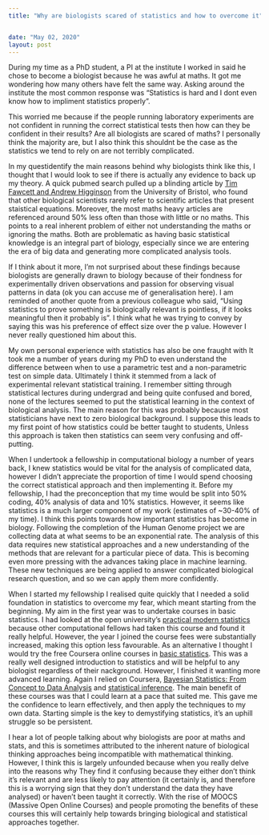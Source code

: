 ```yaml
---
title: "Why are biologists scared of statistics and how to overcome it"


date: "May 02, 2020"
layout: post
---
```


<script src="{{ site.url }}{{ site.baseurl }}/knitr_files/Statistics_files/header-attrs-2.1/header-attrs.js"></script>

<section class="main-content">
<p></p>
<p>During my time as a PhD student, a PI at the institute I worked in said he chose to become a biologist because he was awful at maths. It got me wondering how many others have felt the same way. Asking around the institute the most common response was “Statistics is hard and I dont even know how to impliment statistics properly”.</p>
<p>This worried me because if the people running laboratory experiments are not confident in running the correct statistical tests then how can they be confident in their results? Are all biologists are scared of maths? I personally think the majority are, but I also think this shouldnt be the case as the statistics we tend to rely on are not terribly complicated.</p>
<p>In my questidentify the main reasons behind why biologists think like this, I thought that I would look to see if there is actually any evidence to back up my theory. A quick pubmed search pulled up a blinding article by <a href="http://www.pnas.org/content/109/29/11735.abstract">Tim Fawcett and Andrew Higginson</a> from the University of Bristol, who found that other biological scientists rarely refer to scientific articles that present staistical equations. Moreover, the most maths heavy articles are referenced around 50% less often than those with little or no maths. This points to a real inherent problem of either not understanding the maths or ignoring the maths. Both are problematic as having basic statistical knowledge is an integral part of biology, especially since we are entering the era of big data and generating more complicated analysis tools.</p>
<p>If I think about it more, I’m not surprised about these findings because biologists are generally drawn to biology because of their fondness for experimentally driven observations and passion for observing visual patterns in data (ok you can accuse me of generalisation here). I am reminded of another quote from a previous colleague who said, “Using statistics to prove something is biologically relevant is pointless, if it looks meaningful then it probably is”. I think what he was trying to convey by saying this was his preference of effect size over the p value. However I never really questioned him about this.</p>
<p>My own personal experience with statistics has also be one fraught with  It took me a number of years during my PhD to even understand the difference between when to use a parametric test and a non-parametric test on simple data. Ultimately I think it stemmed from a lack of experimental relevant statistical training. I remember sitting through statistical lectures during undergrad and being quite confused and bored, none of the lectures seemed to put the statistical learning in the context of biological analysis. The main reason for this was probably because most statisticians have next to zero biological background. I suppose this leads to my first point of how statistics could be better taught to students,  Unless this approach is taken then statistics can seem very confusing and off-putting.</p>
<p>When I undertook a fellowship in computational biology a number of years back, I knew statistics would be vital for the analysis of complicated data, however I didn’t appreciate the proportion of time I would spend choosing the correct statistical approach and then implementing it. Before my fellowship, I had the preconception that my time would be split into 50% coding, 40% analysis of data and 10% statistics. However, it seems like statistics is a much larger component of my work (estimates of ~30-40% of my time). I think this points towards how important statistics has become in biology. Following the completion of the Human Genome project we are collecting data at what seems to be an exponential rate. The analysis of this data requires new statistical approaches and a new understanding of the methods that are relevant for a particular piece of data. This is becoming even more pressing with the advances taking place in machine learning. These new techniques are being applied to answer complicated biological research question, and  so we can apply them more confidently.</p>
<p>When I started my fellowship I realised quite quickly that I needed a solid foundation in statistics to overcome my fear, which meant starting from the beginning. My aim in the first year was to undertake courses in basic statistics. I had looked at the open university’s <a href="http://www.open.ac.uk/courses/modules/m249">practical modern statistics</a> because other computational fellows had taken this course and found it really helpful. However, the year I joined the course fees were substantially increased, making this option less favourable. As an alternative I thought I would try the free Coursera online courses in <a href="https://www.coursera.org/learn/basic-statistics/home/welcome">basic statistics</a>. This was a really well designed introduction to statistics and will be helpful to any biologist regardless of their nackground. However, I finished it wanting more advanced learning. Again I relied on Coursera, <a href="https://www.coursera.org/learn/bayesian-statistics/home/welcome">Bayesian Statistics: From Concept to Data Analysis</a> and <a href="https://www.coursera.org/learn/statistical-inference">statistical inference</a>. The main benefit of these courses was that I could learn at a pace that suited me. This gave me the confidence to learn effectively, and then apply the techniques to my own data. Starting simple is the key to demystifying statistics, it’s an uphill struggle so be persistent.</p>
<p>I hear a lot of people talking about why biologists are poor at maths and stats, and this is sometimes attributed to the inherent nature of biological thinking approaches being incompatible with mathematical thinking. However, I think this is largely unfounded because when you really delve into the reasons why  They find it confusing because they either don’t think it’s relevant and are less likely to pay attention (it certainly is, and therefore this is a worrying sign that they don’t understand the data they have analysed) or haven’t been taught it correctly. With the rise of MOOCS (Massive Open Online Courses) and people promoting the benefits of these courses this will certainly help towards bringing biological and statistical approaches together.</p>
</section>
